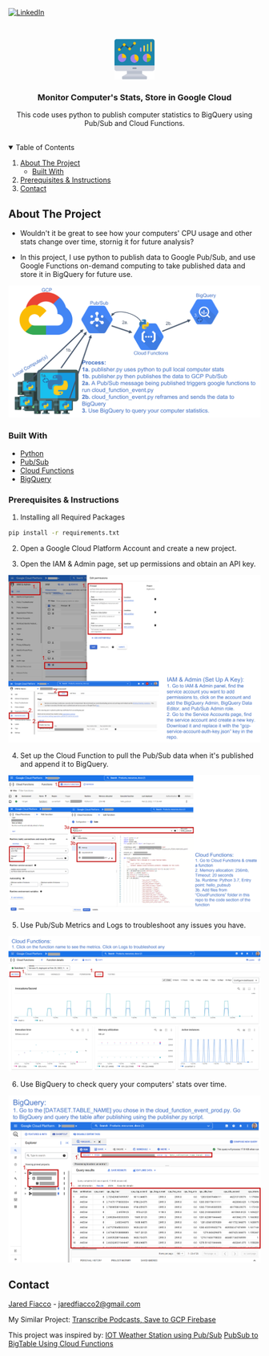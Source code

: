 <!-- PROJECT SHIELDS -->
[![LinkedIn][linkedin-shield]][linkedin-url]



<!-- PROJECT LOGO -->
<br />
<p align="center">
  <a href="https://github.com/jaredfiacco2/ComputerMonitoring_IOT">
    <img src="images/computerstats.png" alt="Logo" width="80" height="80">
  </a>

  <h3 align="center">Monitor Computer's Stats, Store in Google Cloud</h3>

  <p align="center">
    This code uses python to publish computer statistics to BigQuery using Pub/Sub and Cloud Functions.
    <br />
    <br />
  </p>
</p>



<!-- TABLE OF CONTENTS -->
<details open="open">
  <summary>Table of Contents</summary>
  <ol>
    <li>
      <a href="#about-the-project">About The Project</a>
      <ul>
        <li><a href="#built-with">Built With</a></li>
      </ul>
    </li>
    <li><a href="#prerequisites">Prerequisites & Instructions</a></li>
    <li><a href="#contact">Contact</a></li>
  </ol>
</details>



<!-- ABOUT THE PROJECT -->
## About The Project

- Wouldn't it be great to see how your computers' CPU usage and other stats change over time, stornig it for future analysis?

- In this project, I use python to publish data to Google Pub/Sub, and use Google Functions on-demand computing to take published data and store it in BigQuery for future use.

<img src="images\ProcessMap.png" alt="Process Map"/>

### Built With

* [Python](https://python.org)
* [Pub/Sub](https://cloud.google.com/pubsub)
* [Cloud Functions](https://cloud.google.com/functions)
* [BigQuery](https://cloud.google.com/bigquery)

### Prerequisites & Instructions

1. Installing all Required Packages
  ```sh
  pip install -r requirements.txt
  ```

2. Open a Google Cloud Platform Account and create a new project. 

3. Open the IAM & Admin page, set up permissions and obtain an API key.
<img src="images\Step1_IAM_Admin.png" alt="set up permissions" />

4. Set up the Cloud Function to pull the Pub/Sub data when it's published and append it to BigQuery.
<img src="images\Step2_CloudFunctions.png" alt="set up cloud fucntions" />

5. Use Pub/Sub Metrics and Logs to troubleshoot any issues you have.
<img src="images\Step3_CloudFunctions_Metrics.png" alt="check pub/sub metrics and logs" />

6. Use BigQuery to check query your computers' stats over time.
<img src="images\Step4_BigQuery.png" alt="use BigQuery to query the stats" />

<!-- CONTACT -->
## Contact

[Jared Fiacco](https://www.linkedin.com/in/jaredfiacco/) - jaredfiacco2@gmail.com

My Similar Project: [Transcribe Podcasts, Save to GCP Firebase](https://github.com/jaredfiacco2/FirebasePodcastTranscription)



This project was inspired by:
[IOT Weather Station using Pub/Sub](https://medium.com/@serbelga/build-a-weather-station-with-google-cloud-iot-cloud-firestore-mongoose-os-android-jetpack-350556d7a)
[PubSub to BigTable Using Cloud Functions](https://itnext.io/pubsub-to-bigtable-piping-your-data-stream-in-via-gcp-cloud-functions-a2ef785935b5)



<!-- MARKDOWN LINKS & IMAGES -->
<!-- https://www.markdownguide.org/basic-syntax/#reference-style-links -->
[linkedin-shield]: https://img.shields.io/badge/-LinkedIn-black.svg?style=for-the-badge&logo=linkedin&colorB=555
[linkedin-url]: https://www.linkedin.com/in/jaredfiacco/